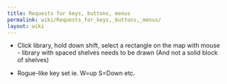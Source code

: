 ```yaml
---
title: Requests for keys, buttons, menus
permalink: wiki/Requests_for_keys,_buttons,_menus/
layout: wiki
---
```


-   Click library, hold down shift, select a rectangle on the map with
    mouse - library with spaced shelves needs to be drawn (And not a
    solid block of shelves)

<!-- -->

-   Rogue-like key set ie. W=up S=Down etc.

